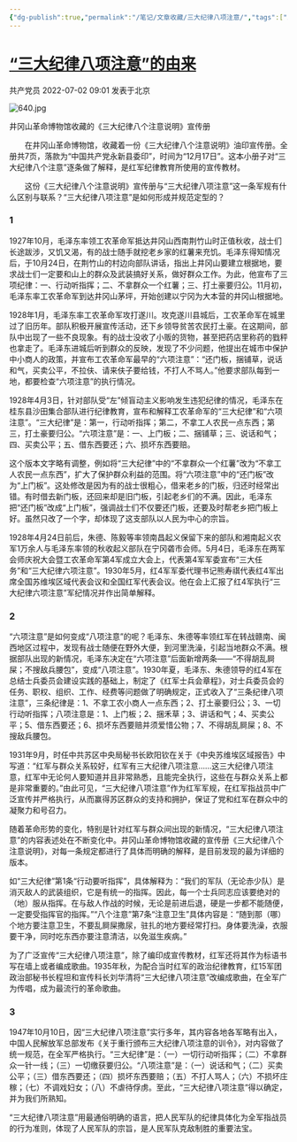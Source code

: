```yaml
---
{"dg-publish":true,"permalink":"/笔记/文章收藏/三大纪律八项注意/","tags":["三大纪律 八项注意 党员"],"noteIcon":""}
---
```



# [“三大纪律八项注意”的由来](https://mp.weixin.qq.com/s/DZwGsKeLrFJDE25Gv8TGMg)

共产党员 2022-07-02 09:01 发表于北京

![640.jpg](https://cdn.jsdelivr.net/gh/dxfeiyun/saveim@main/img/202307111753183.jpg)

井冈山革命博物馆收藏的《三大纪律八个注意说明》宣传册

　　在井冈山革命博物馆，收藏着一份《三大纪律八个注意说明》油印宣传册。全册共7页，落款为“中国共产党永新县委印”，时间为“12月17日”。这本小册子对“三大纪律八个注意”逐条做了解释，是红军纪律教育所使用的宣传教材。

　　这份《三大纪律八个注意说明》宣传册与“三大纪律八项注意”这一条军规有什么区别与联系？“三大纪律八项注意”是如何形成并规范定型的？


### 1

1927年10月，毛泽东率领工农革命军抵达井冈山西南荆竹山时正值秋收，战士们长途跋涉，又饥又渴，有的战士随手就挖老乡家的红薯来充饥。毛泽东得知情况后，于10月24日，在荆竹山的村边向部队讲话，指出上井冈山要建立根据地，要求战士们一定要和山上的群众及武装搞好关系，做好群众工作。为此，他宣布了三项纪律：一、行动听指挥；二、不拿群众一个红薯；三、打土豪要归公。11月初，毛泽东率工农革命军到达井冈山茅坪，开始创建以宁冈为大本营的井冈山根据地。

1928年1月，毛泽东率工农革命军攻打遂川。攻克遂川县城后，工农革命军在城里过了旧历年。部队积极开展宣传活动，还下乡领导贫苦农民打土豪。在这期间，部队中出现了一些不良现象。有的战士没收了小贩的货物，甚至把药店里称药的戥秤也拿走了。毛泽东进城后听到群众的反映，发现了不少问题，他提出在城市中保护中小商人的政策，并宣布工农革命军最早的“六项注意”：“还门板，捆铺草，说话和气，买卖公平，不拉伕、请来伕子要给钱，不打人不骂人。”他要求部队每到一地，都要检查“六项注意”的执行情况。

1928年4月3日，针对部队受“左”倾盲动主义影响发生违犯纪律的情况，毛泽东在桂东县沙田集合部队进行纪律教育，宣布和解释工农革命军的“三大纪律”和“六项注意”。“三大纪律”是：第一，行动听指挥；第二，不拿工人农民一点东西；第三，打土豪要归公。“六项注意”是：一、上门板；二、捆铺草；三、说话和气；四、买卖公平；五、借东西要还；六、损坏东西要赔。

这个版本文字略有调整，例如将“三大纪律”中的“不拿群众一个红薯”改为“不拿工人农民一点东西”，扩大了保护群众利益的范围。将“六项注意”中的“还门板”改为“上门板”。这处修改是因为有的战士很粗心，借来老乡的门板，归还时经常出错。有时借去新门板，还回来却是旧门板，引起老乡们的不满。因此，毛泽东把“还门板”改成“上门板”，强调战士们不仅要还门板，还要及时帮老乡把门板上好。虽然只改了一个字，却体现了这支部队以人民为中心的宗旨。

1928年4月24日前后，朱德、陈毅等率领南昌起义保留下来的部队和湘南起义农军1万余人与毛泽东率领的秋收起义部队在宁冈砻市会师。5月4日，毛泽东在两军会师庆祝大会暨工农革命军第4军成立大会上，代表第4军军委宣布“三大任务”和“三大纪律六项注意”。1930年5月，红4军军委代理书记熊寿祺代表红4军出席全国苏维埃区域代表会议和全国红军代表会议。他在会上汇报了红4军执行“三大纪律六项注意”军纪情况并作出简单解释。


### 2

“六项注意”是如何变成“八项注意”的呢？毛泽东、朱德等率领红军在转战赣南、闽西地区过程中，发现有战士随便在野外大便，到河里洗澡，引起当地群众不满。根据部队出现的新情况，毛泽东决定在“六项注意”后面新增两条——“不得胡乱屙屎；不搜敌兵腰包”，变成“八项注意”。1930年夏，毛泽东、朱德领导的红4军在总结士兵委员会建设实践的基础上，制定了《红军士兵会章程》，对士兵委员会的任务、职权、组织、工作、经费等问题做了明确规定，正式收入了“三条纪律八项注意”，三条纪律是：1、不拿工农小商人一点东西；2、打土豪要归公；3、一切行动听指挥；八项注意是：1、上门板；2、捆禾草；3、讲话和气；4、买卖公平；5、借东西要还；6、损坏东西要赔并须爱惜公物；7、不得胡乱屙屎；8、不搜敌兵腰包。

1931年9月，时任中共苏区中央局秘书长欧阳钦在关于《中央苏维埃区域报告》中写道：“红军与群众关系较好，红军有三大纪律八项注意……这三大纪律八项注意，红军中无论何人要知道并且非常熟悉，且能完全执行，这些在与群众关系上都是非常重要的。”由此可见，“三大纪律八项注意”作为红军军规，在红军指战员中广泛宣传并严格执行，从而赢得苏区群众的支持和拥护，保证了党和红军在群众中的凝聚力和号召力。

随着革命形势的变化，特别是针对红军与群众间出现的新情况，“三大纪律八项注意”的内容表述处在不断变化中。井冈山革命博物馆收藏的宣传册《三大纪律八个注意说明》，对每一条规定都进行了具体而明确的解释，是目前发现的最为详细的版本。

如“三大纪律”第1条“行动要听指挥”，具体解释为：“我们的军队（无论赤少队）是消灭敌人的武装组织，它是有统一的指挥。因此，每一个士兵同志应该要绝对的（地）服从指挥。在与敌人作战的时候，无论是前进后退，硬是一步都不能随便，一定要受指挥官的指挥。”“八个注意”第7条“注意卫生”具体内容是：“随到那（哪）个地方要注意卫生，不要乱屙屎撒尿，驻扎的地方要经常打扫。身体要洗澡，衣服要干净，同时吃东西亦要注意清洁，以免滋生疾病。”

为了广泛宣传“三大纪律八项注意”，除了编印成宣传教材，红军还将其作为标语书写在墙上或者编成歌曲。1935年秋，为配合当时红军的政治纪律教育，红15军团政治部秘书长程坦和宣传科长刘华清将“三大纪律八项注意”改编成歌曲，在全军广为传唱，成为最流行的革命歌曲。

### 3

1947年10月10日，因“三大纪律八项注意”实行多年，其内容各地各军略有出入，中国人民解放军总部发布《关于重行颁布三大纪律八项注意的训令》，对内容做了统一规范，在全军严格执行。“三大纪律”是：（一）一切行动听指挥；（二）不拿群众一针一线；（三）一切缴获要归公。“八项注意”是：（一）说话和气；（二）买卖公平；（三）借东西要还；（四）损坏东西要赔；（五）不打人骂人；（六）不损坏庄稼；（七）不调戏妇女；（八）不虐待俘虏。至此，“三大纪律八项注意”得以确定，并为我们所熟知。

“三大纪律八项注意”用最通俗明确的语言，把人民军队的纪律具体化为全军指战员的行为准则，体现了人民军队的宗旨，是人民军队克敌制胜的重要法宝。
